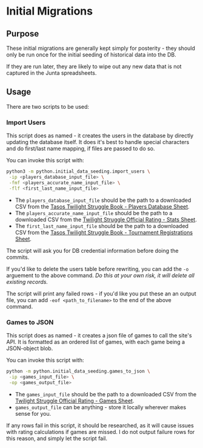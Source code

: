 # Initial Migrations

## Purpose

These initial migrations are generally kept simply for posterity - they should only be run once for the initial seeding of historical data into the DB.

If they are run later, they are likely to wipe out any new data that is not captured in the Junta spreadsheets.

## Usage

There are two scripts to be used:

### Import Users

This script does as named - it creates the users in the database by directly updating the database itself. It does it's best to handle special characters and do first/last name mapping, if files are passed to do so.

You can invoke this script with:

```bash
python3 -m python.initial_data_seeding.import_users \
 -ip <players_database_input_file> \
 -fmf <players_accurate_name_input_file> \
 -flf <first_last_name_input_file>
```

- The `players_database_input_file` should be the path to a downloaded CSV from the [Tasos Twilight Struggle Book - Players Database Sheet](https://docs.google.com/spreadsheets/d/1pTEf6pVvTIBlTCR7Zk8kaf3OYI6biEhTerAdhLN1_tY/edit?gid=555059173#gid=555059173).
- The `players_accurate_name_input_file` should be the path to a downloaded CSV from the [Twilight Struggle Official Rating - Stats Sheet](https://docs.google.com/spreadsheets/d/1WPCgYqUxEcWqrt7bdOQXnTxjOtjLj-Je-2RcJ53ygKM/edit?gid=1754799574#gid=1754799574).
- The `first_last_name_input_file` should be the path to a downloaded CSV from the [Tasos Twilight Struggle Book - Tournament Registrations Sheet](https://docs.google.com/spreadsheets/d/1pTEf6pVvTIBlTCR7Zk8kaf3OYI6biEhTerAdhLN1_tY/edit?gid=1604809537#gid=1604809537).

The script will ask you for DB credential information before doing the commits.

If you'd like to delete the users table before rewriting, you can add the `-o` arguement to the above command. _Do this at your own risk, it will delete all existing records._

The script will print any failed rows - if you'd like you put these an an output file, you can add `-eof <path_to_filename>` to the end of the above command.

### Games to JSON

This script does as named - it creates a json file of games to call the site's API. It is formatted as an ordered list of games, with each game being a JSON-object blob.

You can invoke this script with:

```bash
python -m python.initial_data_seeding.games_to_json \
 -ip <games_input_file> \
 -op <games_output_file>
```

- The `games_input_file` should be the path to a downloaded CSV from the [Twilight Struggle Official Rating - Games Sheet](https://docs.google.com/spreadsheets/d/1WPCgYqUxEcWqrt7bdOQXnTxjOtjLj-Je-2RcJ53ygKM/edit?gid=426377424#gid=426377424).
- `games_output_file` can be anything - store it locally wherever makes sense for you.

If any rows fail in this script, it should be researched, as it will cause issues with rating calculations if games are missed. I do not output failure rows for this reason, and simply let the script fail.
